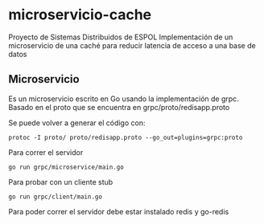 # microservicio-cache

Proyecto de Sistemas Distribuidos de ESPOL
Implementación de un microservicio de una caché para reducir latencia de acceso a una base de datos


## Microservicio
Es un microservicio escrito en Go usando la implementación de grpc.
Basado en el proto que se encuentra en grpc/proto/redisapp.proto

Se puede volver a generar el código con:
```
protoc -I proto/ proto/redisapp.proto --go_out=plugins=grpc:proto
```

Para correr el servidor
```
go run grpc/microservice/main.go
```
Para probar con un cliente stub
```
go run grpc/client/main.go
```

Para poder correr el servidor debe estar instalado redis y go-redis